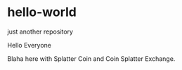 # hello-world
just another repository

Hello Everyone

Blaha here with Splatter Coin and Coin Splatter Exchange. 
